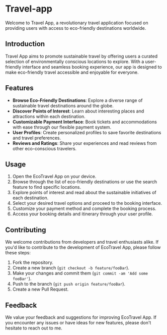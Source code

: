 <h1>Travel-app</h1>

Welcome to Travel App, a revolutionary travel application focused on providing users with access to eco-friendly destinations worldwide.

## Introduction

Travel App aims to promote sustainable travel by offering users a curated selection of environmentally conscious locations to explore. With a user-friendly interface and seamless booking experience, our app is designed to make eco-friendly travel accessible and enjoyable for everyone.

## Features

- **Browse Eco-Friendly Destinations**: Explore a diverse range of sustainable travel destinations around the globe.
- **Discover Points of Interest**: Learn about interesting places and attractions within each destination.
- **Customizable Payment Interface**: Book tickets and accommodations with ease through our flexible payment system.
- **User Profiles**: Create personalized profiles to save favorite destinations and travel preferences.
- **Reviews and Ratings**: Share your experiences and read reviews from other eco-conscious travelers.



## Usage

1. Open the EcoTravel App on your device.
2. Browse through the list of eco-friendly destinations or use the search feature to find specific locations.
3. Explore points of interest and read about the sustainable initiatives of each destination.
4. Select your desired travel options and proceed to the booking interface.
5. Customize your payment method and complete the booking process.
6. Access your booking details and itinerary through your user profile.

## Contributing

We welcome contributions from developers and travel enthusiasts alike. If you'd like to contribute to the development of EcoTravel App, please follow these steps:

1. Fork the repository.
2. Create a new branch (`git checkout -b feature/fooBar`).
3. Make your changes and commit them (`git commit -am 'Add some fooBar'`).
4. Push to the branch (`git push origin feature/fooBar`).
5. Create a new Pull Request.

## Feedback

We value your feedback and suggestions for improving EcoTravel App. If you encounter any issues or have ideas for new features, please don't hesitate to reach out to me.


